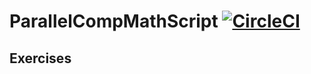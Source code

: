 # ParallelCompMathScript [![CircleCI](https://circleci.com/gh/diehlpkteaching/ParallelComputationMathScript.svg?style=shield)](https://circleci.com/gh/diehlpkteaching/ParallelComputationMathScript)

## Exercises
